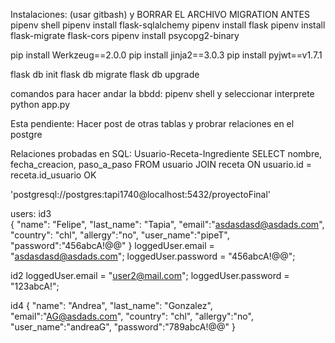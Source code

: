 Instalaciones: (usar gitbash) y BORRAR EL ARCHIVO MIGRATION ANTES
pipenv shell
pipenv install flask-sqlalchemy
pipenv install flask
pipenv install flask-migrate flask-cors
pipenv install psycopg2-binary

pip install Werkzeug==2.0.0
pip install jinja2==3.0.3
pip install pyjwt==v1.7.1

flask db init
flask db migrate
flask db upgrade

comandos para hacer andar la bbdd:
pipenv shell y seleccionar interprete
python app.py

Esta pendiente:
Hacer post de otras tablas y probrar relaciones en el postgre

Relaciones probadas en SQL:
Usuario-Receta-Ingrediente
SELECT nombre, fecha_creacion, paso_a_paso FROM usuario JOIN receta ON usuario.id = receta.id_usuario OK

'postgresql://postgres:tapi1740@localhost:5432/proyectoFinal'

users: id3  
{
"name": "Felipe",
"last_name": "Tapia",
"email":"asdasdasd@asdads.com",
"country": "chl",
"allergy":"no",
"user_name":"pipeT",
"password":"456abcA!@@"
}
loggedUser.email = "asdasdasd@asdads.com";
loggedUser.password = "456abcA!@@";

id2
loggedUser.email = "user2@mail.com";
loggedUser.password = "123abcA!";

id4
{
"name": "Andrea",
"last_name": "Gonzalez",
"email":"AG@asdads.com",
"country": "chl",
"allergy":"no",
"user_name":"andreaG",
"password":"789abcA!@@"
}
